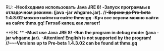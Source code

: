 RU:
**-Необходимо использовать Java JRE 8!**
**-Запуск программы в отладочном режиме: (java -jar whgame.jar).**
**//~~-Версии до Pre-beta 1.4.3.02 можно найти на сайте thms.gq~~**
**-Крч все версии можно найти на сайте thms.gq! Гитхаб капец как лагает!**

**EN: **
**-Must use Java JRE 8!**
**-Run the program in debug mode: (java -jar whgame.jar).**
**-Attention! English is not supported by the program!**
**//~~-Versions up to Pre-beta 1.4.3.02 can be found at thms.gq**
